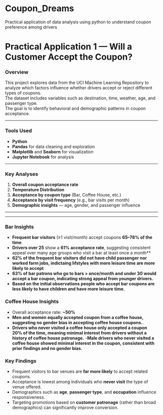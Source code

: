 # Coupon_Dreams
Practical application of data analysis using python to understand coupon preference among drivers
# Practical Application 1 — Will a Customer Accept the Coupon?

### Overview
This project explores data from the UCI Machine Learning Repository to analyze which factors influence whether drivers accept or reject different types of coupons.  
The dataset includes variables such as destination, time, weather, age, and passenger type.  
The goal is to identify behavioral and demographic patterns in coupon acceptance.

---

### Tools Used
- **Python**
- **Pandas** for data cleaning and exploration  
- **Matplotlib** and **Seaborn** for visualization  
- **Jupyter Notebook** for analysis  

---

### Key Analyses
1. **Overall coupon acceptance rate**
2. **Temperature Distribution**
2. **Acceptance by coupon type** (Bar, Coffee House, etc.)
3. **Acceptance by visit frequency** (e.g., bar visits per month)
4. **Demographic insights** — age, gender, and passenger influence

---

---

### Bar Insights
- **Frequent bar visitors** (≥1 visit/month) accept coupons **65–78% of the time**.  
- **Drivers over 25** show a **61% acceptance rate**, suggesting consistent appeal over many age groups who visit a bar at least once a month** 
- **62%  of the frequent bar visitors did not have child passenger nor worked farm  jobs, indictaing lifstyles with more leisure time are more likely to accept**
- **63% of bar patrons who go to bars > once/month and under 30 would accept a bar coupon, indicating strong appeal from younger drivers.**
- **Based on the initial observations people who accept bar coupons are less likely to have children and have more leisure time.**

### Coffee House Insights
- Overall acceptance rate: **~50%**
- **Men and women equally accepted coupon from a coffee house, suggesting no gender bias in accepting coffee house coupons.**.
- **Drivers who never visited a coffee house only accepted a coupon 20% of the time, meaning minimal interest from drivers without a history of coffee house patronage.**
-**Male drivers who never visited a coffee house showed minimal interest in the coupon, consistent with prior findings and no gender bias.**


### Key Findings
- Frequent visitors to bar venues are **far more likely** to accept related coupons.  
- Acceptance is lowest among individuals who **never visit** the type of venue offered.  
- Demographics such as **age**, **passenger type**, and **occupation** influence responsiveness.  
- Targeting promotions based on **customer patronage** (rather than broad demographics) can significantly improve conversion.
